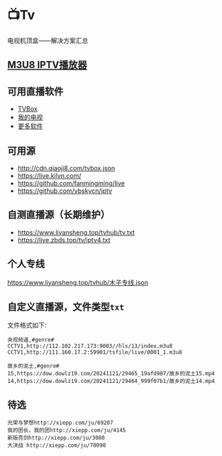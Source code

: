 # 📺Tv
电视机顶盒——解决方案汇总


## [M3U8 IPTV播放器](http://zqjy.info/)


## 可用直播软件
- [TVBox](http://tvbox.clbug.com/)
- [我的电视](https://github.com/yaoxieyoulei/mytv-android)
- [更多软件](http://www.xn--sss604efuw.com/)

## 可用源
- http://cdn.qiaoji8.com/tvbox.json
- https://live.kilvn.com/
- https://github.com/fanmingming/live
- https://github.com/vbskycn/iptv

## 自测直播源（长期维护）
- https://www.liyansheng.top/tvhub/tv.txt
- https://live.zbds.top/tv/iptv4.txt

## 个人专线
https://www.liyansheng.top/tvhub/木子专线.json

## 自定义直播源，文件类型`txt`
文件格式如下:
```text
央视频道,#genre#
CCTV1,http://112.102.217.173:9003//hls/13/index.m3u8
CCTV1,http://111.160.17.2:59901/tsfile/live/0001_1.m3u8

故乡的泥土,#genre#
15,https://dow.dowlz19.com/20241121/29465_19afd987/故乡的泥土15.mp4
14,https://dow.dowlz19.com/20241121/29464_999f07b1/故乡的泥土14.mp4
```

## 待选
```text
光荣与梦想http://xiepp.com/ju/69207
我的团长，我的团http://xiepp.com/ju/4145
新版亮剑http://xiepp.com/ju/3080
大决战 http://xiepp.com/ju/70090
```
